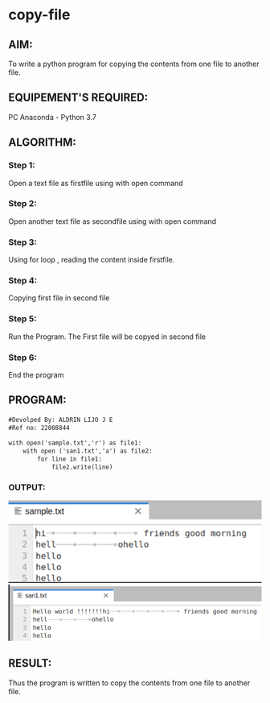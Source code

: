 # copy-file
## AIM:
To write a python program for copying the contents from one file to another file.
## EQUIPEMENT'S REQUIRED: 
PC
Anaconda - Python 3.7
## ALGORITHM: 
### Step 1:
Open a text file as firstfile using with open command
### Step 2: 
 Open another text file as secondfile using with open command
### Step 3: 
Using for loop , reading the content inside firstfile.
### Step 4:  
Copying first file in second file
### Step 5: 
Run the Program. The First file will be copyed in second file
### Step 6: 
End the program
## PROGRAM:
```
#Devolped By: ALDRIN LIJO J E
#Ref no: 22008844
```
```PY
with open('sample.txt','r') as file1:
    with open ('san1.txt','a') as file2:
        for line in file1:
            file2.write(line)
```

### OUTPUT:
![OUTPUT](/op1%20(1).png)
![OUTPUT](/op2.png)


## RESULT:
Thus the program is written to copy the contents from one file to another file.